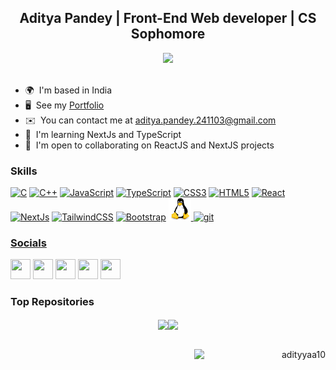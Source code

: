 <h2 align="center">  Aditya Pandey | Front-End Web developer | CS Sophomore </h2>

<div  align="center">
<img width="900px" src="https://user-images.githubusercontent.com/103577578/205502602-5f61b961-4917-4a70-916b-48d56f5d6b51.png">
</div>


<br/>

* 🌍  I'm based in India
* 🖥️  See my [Portfolio](http://https://adityyaa.netlify.app/)
* ✉️  You can contact me at [aditya.pandey.241103@gmail.com](mailto:aditya.pandey.241103@gmail.com)
* 🧠  I'm learning NextJs and TypeScript
* 🤝  I'm open to collaborating on ReactJS and NextJS projects


### Skills


<p align="left">
<a href="https://docs.microsoft.com/en-us/cpp/?view=msvc-170" target="_blank" rel="noreferrer"><img src="https://raw.githubusercontent.com/danielcranney/readme-generator/main/public/icons/skills/c-colored.svg" width="36" height="36" alt="C" /></a>
<a href="https://docs.microsoft.com/en-us/cpp/?view=msvc-170" target="_blank" rel="noreferrer"><img src="https://raw.githubusercontent.com/danielcranney/readme-generator/main/public/icons/skills/cplusplus-colored.svg" width="36" height="36" alt="C++" /></a>
<a href="https://developer.mozilla.org/en-US/docs/Web/JavaScript" target="_blank" rel="noreferrer"><img src="https://raw.githubusercontent.com/danielcranney/readme-generator/main/public/icons/skills/javascript-colored.svg" width="36" height="36" alt="JavaScript" /></a>
<a href="https://www.typescriptlang.org/" target="_blank" rel="noreferrer"><img src="https://raw.githubusercontent.com/danielcranney/readme-generator/main/public/icons/skills/typescript-colored.svg" width="36" height="36" alt="TypeScript" /></a>
<a href="https://www.w3.org/TR/CSS/#css" target="_blank" rel="noreferrer"><img src="https://raw.githubusercontent.com/danielcranney/readme-generator/main/public/icons/skills/css3-colored.svg" width="36" height="36" alt="CSS3" /></a>
<a href="https://developer.mozilla.org/en-US/docs/Glossary/HTML5" target="_blank" rel="noreferrer"><img src="https://raw.githubusercontent.com/danielcranney/readme-generator/main/public/icons/skills/html5-colored.svg" width="36" height="36" alt="HTML5" /></a>
<a href="https://reactjs.org/" target="_blank" rel="noreferrer"><img src="https://raw.githubusercontent.com/danielcranney/readme-generator/main/public/icons/skills/react-colored.svg" width="36" height="36" alt="React" /></a>
<a href="https://nextjs.org/docs" target="_blank" rel="noreferrer"><img src="https://raw.githubusercontent.com/danielcranney/readme-generator/main/public/icons/skills/nextjs-colored-dark.svg" width="36" height="36" alt="NextJs" /></a>
<a href="https://tailwindcss.com/" target="_blank" rel="noreferrer"><img src="https://raw.githubusercontent.com/danielcranney/readme-generator/main/public/icons/skills/tailwindcss-colored.svg" width="36" height="36" alt="TailwindCSS" /></a>
<a href="https://getbootstrap.com/" target="_blank" rel="noreferrer"><img src="https://raw.githubusercontent.com/danielcranney/readme-generator/main/public/icons/skills/bootstrap-colored.svg" width="36" height="36" alt="Bootstrap" /></a>
<a href="https://www.linux.org/" target="_blank" rel="noreferrer"> <img src="https://raw.githubusercontent.com/devicons/devicon/master/icons/linux/linux-original.svg" alt="linux" width="36" height="36"/>
<a href="https://git-scm.com/" target="_blank" rel="noreferrer"> <img src="https://www.vectorlogo.zone/logos/git-scm/git-scm-icon.svg" alt="git" width="36" height="36"/> </a> <a href="https://www.w3.org/html/" target="_blank" rel="noreferrer"> 
</p>


### Socials

<p>  <a href="http://www.instagram.com/adityyaa_10" target="_blank" rel="noreferrer"><img src="https://raw.githubusercontent.com/danielcranney/readme-generator/main/public/icons/socials/instagram.svg" width="32" height="32" /></a> <a href="https://www.linkedin.com/in/adityyaa10" target="_blank" rel="noreferrer"><img src="https://raw.githubusercontent.com/danielcranney/readme-generator/main/public/icons/socials/linkedin.svg" width="32" height="32" /></a> <a href="https://www.stackoverflow.com/users/19778067" target="_blank" rel="noreferrer"><img src="https://raw.githubusercontent.com/danielcranney/readme-generator/main/public/icons/socials/stackoverflow.svg" width="32" height="32" /></a> <a href="https://www.twitter.com/adityyaa_10" target="_blank" rel="noreferrer"><img src="https://raw.githubusercontent.com/danielcranney/readme-generator/main/public/icons/socials/twitter.svg" width="32" height="32" /></a> <a href="https://discord.com/users/adityyaa10" target="_blank" rel="noreferrer"><img src="https://raw.githubusercontent.com/danielcranney/readme-generator/main/public/icons/socials/discord.svg" width="32" height="32" /></a></p>



### Top Repositories

<div width="100%" align="center"><a href="https://github.com/adityyaa-10/clone-site" align="left"><img align="center" src="https://github-readme-stats.vercel.app/api/pin/?username=adityyaa-10&repo=clone-site&title_color=ef4444&text_color=ffffff&icon_color=ef4444&bg_color=0d1117&hide_border=true&locale=en" /></a><a href="https://github.com/adityyaa-10/modern-bank-app" align="right"><img align="center" src="https://github-readme-stats.vercel.app/api/pin/?username=adityyaa-10&repo=modern-bank-app&title_color=ef4444&text_color=ffffff&icon_color=ef4444&bg_color=0d1117&hide_border=true&locale=en" /></a></div><br/>


<p ><a align="right" href="https://www.buymeacoffee.com/adityyaa10"> <img align="right" src="https://cdn.buymeacoffee.com/buttons/v2/default-yellow.png" height="50" width="210" alt="adityyaa10" /></a></p>

</p> 
